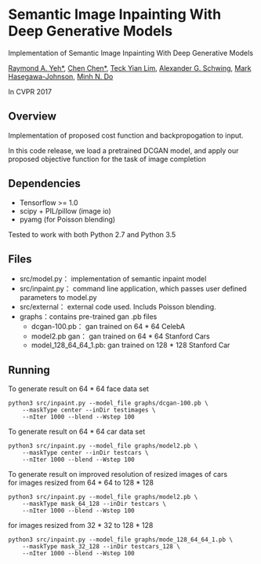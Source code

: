 Semantic Image Inpainting With Deep Generative Models
=====================================================
Implementation of Semantic Image Inpainting With Deep Generative Models

[Raymond A. Yeh*](http://www.isle.illinois.edu/~yeh17/),
[Chen Chen*](http://cchen156.web.engr.illinois.edu/),
[Teck Yian Lim](http://tlim11.web.engr.illinois.edu/),
[Alexander G. Schwing](http://www.alexander-schwing.de/),
[Mark Hasegawa-Johnson](http://www.ifp.illinois.edu/~hasegawa/),
[Minh N. Do](http://minhdo.ece.illinois.edu/)

In CVPR 2017


Overview
--------
Implementation of proposed cost function and backpropogation to input. 

In this code release, we load a pretrained DCGAN model, and apply our proposed
objective function for the task of image completion

Dependencies
------------
 - Tensorflow >= 1.0
 - scipy + PIL/pillow (image io)
 - pyamg (for Poisson blending)

Tested to work with both Python 2.7 and Python 3.5


Files
-----
 - src/model.py： implementation of semantic inpaint model
 - src/inpaint.py： command line application, which passes user defined parameters to model.py
 - src/external： external code used. Includs Poisson blending.
 - graphs：contains pre-trained gan .pb files
     - dcgan-100.pb： gan trained on 64 * 64 CelebA
     - model2.pb gan： gan trained on 64 * 64 Stanford Cars
     - model_128_64_64_1.pb: gan trained on 128 * 128 Stanford Car

Running
-------
To generate result on 64 * 64 face data set
```
python3 src/inpaint.py --model_file graphs/dcgan-100.pb \
    --maskType center --inDir testimages \
    --nIter 1000 --blend --Wstep 100
```

To generate result on 64 * 64 car data set
```
python3 src/inpaint.py --model_file graphs/model2.pb \
    --maskType center --inDir testcars \
    --nIter 1000 --blend --Wstep 100
```

To generate result on improved resolution of resized images of cars \
for images resized from 64 * 64 to 128 * 128
```
python3 src/inpaint.py --model_file graphs/model2.pb \
    --maskType mask_64_128 --inDir testcars \
    --nIter 1000 --blend --Wstep 100
```

for images resized from 32 * 32 to 128 * 128
```
python3 src/inpaint.py --model_file graphs/mode_128_64_64_1.pb \
    --maskType mask_32_128 --inDir testcars_128 \
    --nIter 1000 --blend --Wstep 100
```
